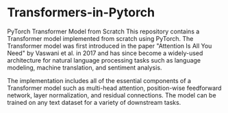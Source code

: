# Transformers-in-Pytorch

PyTorch Transformer Model from Scratch
This repository contains a Transformer model implemented from scratch using PyTorch. The Transformer model was first introduced in the paper "Attention Is All You Need" by Vaswani et al. in 2017 and has since become a widely-used architecture for natural language processing tasks such as language modeling, machine translation, and sentiment analysis.

The implementation includes all of the essential components of a Transformer model such as multi-head attention, position-wise feedforward network, layer normalization, and residual connections. The model can be trained on any text dataset for a variety of downstream tasks.
